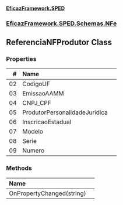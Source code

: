 #### [EficazFramework.SPED](EficazFrameworkSPED.md 'EficazFramework SPED')
### [EficazFramework.SPED.Schemas.NFe](EficazFramework.SPED.Schemas.NFe.md 'EficazFramework.SPED.Schemas.NFe')

## ReferenciaNFProdutor Class
### Properties

| # | Name | |
| ---: | :--- | :--- |
| 02 | CodigoUF |  |
| 03 | EmissaoAAMM |  |
| 04 | CNPJ_CPF |  |
| 05 | ProdutorPersonalidadeJuridica |  |
| 06 | InscricaoEstadual |  |
| 07 | Modelo |  |
| 08 | Serie |  |
| 09 | Numero |  |
### Methods

| Name | |
| :--- | :--- |
| OnPropertyChanged(string) |  |
